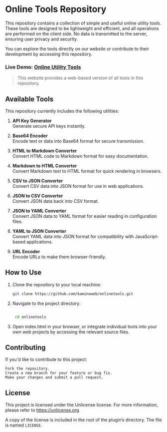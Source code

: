 # Online Tools Repository

This repository contains a collection of simple and useful online utility tools. These tools are designed to be lightweight and efficient, and all operations are performed on the client side. No data is transmitted to the server, ensuring user privacy and security.

You can explore the tools directly on our website or contribute to their development by accessing this repository.

### Live Demo: [Online Utility Tools](https://kaminoweb.github.io/onlinetools/)  
> This website provides a web-based version of all tools in this repository.

## Available Tools

This repository currently includes the following utilities:

1. **API Key Generator**  
   Generate secure API keys instantly.

2. **Base64 Encoder**  
   Encode text or data into Base64 format for secure transmission.

3. **HTML to Markdown Converter**  
   Convert HTML code to Markdown format for easy documentation.

4. **Markdown to HTML Converter**  
   Convert Markdown text to HTML format for quick rendering in browsers.

5. **CSV to JSON Converter**  
   Convert CSV data into JSON format for use in web applications.

6. **JSON to CSV Converter**  
   Convert JSON data back into CSV format.

7. **JSON to YAML Converter**  
   Convert JSON data to YAML format for easier reading in configuration files.

8. **YAML to JSON Converter**  
   Convert YAML data into JSON format for compatibility with JavaScript-based applications.

9. **URL Encoder**  
   Encode URLs to make them browser-friendly.

## How to Use

1. Clone the repository to your local machine:

   ```bash
   git clone https://github.com/kaminoweb/onlinetools.git
   ```

2. Navigate to the project directory:


   ```bash

    cd onlinetools
   ```

3. Open index.html in your browser, or integrate individual tools into your own web projects by accessing the relevant source files.


## Contributing

If you'd like to contribute to this project:

    Fork the repository.
    Create a new branch for your feature or bug fix.
    Make your changes and submit a pull request.

## License

This project is licensed under the Unlicense license. For more information, please refer to <https://unlicense.org>.

A copy of the license is included in the root of the plugin’s directory. The file is named `LICENSE`.
